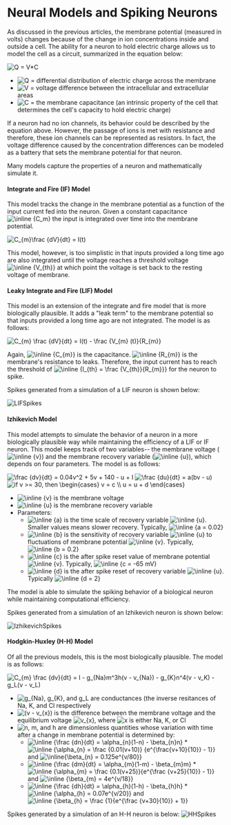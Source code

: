 # Neural Models and Spiking Neurons

As discussed in the previous articles, the membrane potential (measured in volts) changes because of the change in ion concentrations inside and outside a cell. The ability for a neuron to hold electric charge allows us to model the cell as a circuit, summarized in the equation below:

<img src="https://tex.s2cms.ru/svg/Q%20%3D%20V*C" alt="Q = V*C" />

* <img src="https://tex.s2cms.ru/svg/Q%20%3D%20" alt="Q = " /> differential distribution of electric charge across the membrane 
* <img src="https://tex.s2cms.ru/svg/V%20%3D%20" alt="V = " /> voltage difference between the intracellular and extracellular areas
* <img src="https://tex.s2cms.ru/svg/C%20%3D%20" alt="C = " /> the membrane capacitance (an intrinsic property of the cell that determines the cell's capacity to hold electric charge)

If a neuron had no ion channels, its behavior could be described by the equation above. However, the passage of ions is met with resistance and therefore, these ion channels can be represented as resistors. In fact, the voltage difference caused by the concentration differences can be modeled as a battery that sets the membrane potential for that neuron.

Many models capture the properties of a neuron and mathematically simulate it.

#### Integrate and Fire (IF) Model

This model tracks the change in the membrane potential as a function of the input current fed into the neuron. Given a constant capacitance <img src="https://tex.s2cms.ru/svg/%5Cinline%20%7BC_m%7D" alt="\inline {C_m}" /> the input is integrated over time into the membrane potential.

<img src="https://tex.s2cms.ru/svg/C_%7Bm%7D%5Cfrac%20%7BdV%7D%7Bdt%7D%20%3D%20I(t)" alt="C_{m}\frac {dV}{dt} = I(t)" />

This model, however, is too simplistic in that inputs provided a long time ago are also integrated until the voltage reaches a threshold voltage <img src="https://tex.s2cms.ru/svg/%5Cinline%20%7BV_%7Bth%7D%7D" alt="\inline {V_{th}}" /> at which point the voltage is set back to the resting voltage of membrane.

#### Leaky Integrate and Fire (LIF) Model

This model is an extension of the integrate and fire model that is more biologically plausible. It adds a "leak term" to the membrane potential so that inputs provided a long time ago are not integrated. The model is as follows:

<img src="https://tex.s2cms.ru/svg/C_%7Bm%7D%20%5Cfrac%20%7BdV%7D%7Bdt%7D%20%3D%20I(t)%20-%20%5Cfrac%20%7BV_%7Bm%7D%20(t)%7D%7BR_%7Bm%7D%7D" alt="C_{m} \frac {dV}{dt} = I(t) - \frac {V_{m} (t)}{R_{m}}" />

Again, <img src="https://tex.s2cms.ru/svg/%5Cinline%20%7BC_%7Bm%7D%7D" alt="\inline {C_{m}}" /> is the capacitance. <img src="https://tex.s2cms.ru/svg/%5Cinline%20%7BR_%7Bm%7D%7D" alt="\inline {R_{m}}" /> is the membrane's resistance to leaks. Therefore, the input current has to reach the threshold of <img src="https://tex.s2cms.ru/svg/%5Cinline%20%7BI_%7Bth%7D%20%3D%20%5Cfrac%20%7BV_%7Bth%7D%7D%7BR_%7Bm%7D%7D%7D" alt="\inline {I_{th} = \frac {V_{th}}{R_{m}}}" /> for the neuron to spike.

Spikes generated from a simulation of a LIF neuron is shown below:

![LIFSpikes](https://user-images.githubusercontent.com/13342705/55572788-6a6c8e00-56d6-11e9-9668-21cb91cc4765.PNG)

#### Izhikevich Model

This model attempts to simulate the behavior of a neuron in a more biologically plausible way while maintaining the efficiency of a LIF or IF neuron. This model keeps track of two variables-- the membrane voltage (<img src="https://tex.s2cms.ru/svg/%5Cinline%20%7Bv%7D" alt="\inline {v}" />) and the membrane recovery variable (<img src="https://tex.s2cms.ru/svg/%5Cinline%20%7Bu%7D" alt="\inline {u}" />), which depends on four parameters. The model is as follows:

<img src="https://tex.s2cms.ru/svg/%5Cfrac%20%7Bdv%7D%7Bdt%7D%20%3D%200.04v%5E2%20%2B%205v%20%2B%20140%20-%20u%20%2B%20I" alt="\frac {dv}{dt} = 0.04v^2 + 5v + 140 - u + I" />

<img src="https://tex.s2cms.ru/svg/%5Cfrac%20%7Bdu%7D%7Bdt%7D%20%3D%20a(bv%20-%20u)" alt="\frac {du}{dt} = a(bv - u)" />

<img src="https://tex.s2cms.ru/svg/%20if%20v%20%3E%3D%2030%2C%20then%20%5Cbegin%7Bcases%7D%20v%20%3D%20c%20%5C%5C%20u%20%3D%20u%20%2B%20d%20%5Cend%7Bcases%7D" alt=" if v &gt;= 30, then \begin{cases} v = c \\ u = u + d \end{cases}" />

* <img src="https://tex.s2cms.ru/svg/%5Cinline%20%7Bv%7D" alt="\inline {v}" /> is the membrane voltage
* <img src="https://tex.s2cms.ru/svg/%5Cinline%20%7Bu%7D" alt="\inline {u}" /> is the membrane recovery variable
* Parameters: 
    * <img src="https://tex.s2cms.ru/svg/%5Cinline%20%7Ba%7D" alt="\inline {a}" /> is the time scale of recovery variable <img src="https://tex.s2cms.ru/svg/%5Cinline%20%7Bu%7D" alt="\inline {u}" />. Smaller values means slower recovery. Typically, <img src="https://tex.s2cms.ru/svg/%5Cinline%20%7Ba%20%3D%200.02%7D" alt="\inline {a = 0.02}" />
    * <img src="https://tex.s2cms.ru/svg/%5Cinline%20%7Bb%7D" alt="\inline {b}" /> is the sensitivity of recovery variable <img src="https://tex.s2cms.ru/svg/%5Cinline%20%7Bu%7D" alt="\inline {u}" /> to fluctuations of membrane potential <img src="https://tex.s2cms.ru/svg/%5Cinline%20%7Bv%7D" alt="\inline {v}" />. Typically, <img src="https://tex.s2cms.ru/svg/%5Cinline%20%7Bb%20%3D%200.2%7D" alt="\inline {b = 0.2}" />
    * <img src="https://tex.s2cms.ru/svg/%5Cinline%20%7Bc%7D" alt="\inline {c}" /> is the after spike reset value of membrane potential <img src="https://tex.s2cms.ru/svg/%5Cinline%20%7Bv%7D" alt="\inline {v}" />. Typically, <img src="https://tex.s2cms.ru/svg/%5Cinline%20%7Bc%20%3D%20-65%20mV%7D" alt="\inline {c = -65 mV}" />
    * <img src="https://tex.s2cms.ru/svg/%5Cinline%20%7Bd%7D" alt="\inline {d}" /> is the after spike reset of recovery variable <img src="https://tex.s2cms.ru/svg/%5Cinline%20%7Bu%7D" alt="\inline {u}" />. Typically <img src="https://tex.s2cms.ru/svg/%5Cinline%20%7Bd%20%3D%202%7D" alt="\inline {d = 2}" />

The model is able to simulate the spiking behavior of a biological neuron while maintaining computational efficiency.

Spikes generated from a simulation of an Izhikevich neuron is shown below:

![IzhikevichSpikes](https://user-images.githubusercontent.com/13342705/55573060-fed6f080-56d6-11e9-82ff-85f44acaaa90.PNG)

#### Hodgkin-Huxley (H-H) Model

Of all the previous models, this is the most biologically plausible. The model is as follows:

<img src="https://tex.s2cms.ru/svg/C_%7Bm%7D%20%5Cfrac%20%7Bdv%7D%7Bdt%7D%20%3D%20I%20-%20g_%7BNa%7Dm%5E3h(v%20-%20v_%7BNa%7D)%20-%20g_%7BK%7Dn%5E4(v%20-%20v_K)%20-%20g_L(v%20-%20v_L)" alt="C_{m} \frac {dv}{dt} = I - g_{Na}m^3h(v - v_{Na}) - g_{K}n^4(v - v_K) - g_L(v - v_L)" />

* <img src="https://tex.s2cms.ru/svg/g_%7BNa%7D%2C%20g_%7BK%7D%2C%20and%20%20g_L" alt="g_{Na}, g_{K}, and  g_L" /> are conductances (the inverse resitances of Na, K, and Cl respectively
* <img src="https://tex.s2cms.ru/svg/(v%20-%20v_%7Bx%7D)" alt="(v - v_{x})" /> is the difference between the membrane voltage and the equilibrium voltage <img src="https://tex.s2cms.ru/svg/v_%7Bx%7D" alt="v_{x}" />, where <img src="https://tex.s2cms.ru/svg/x" alt="x" /> is either Na, K, or Cl
* <img src="https://tex.s2cms.ru/svg/n%2C%20m%2C%20and%20h" alt="n, m, and h" /> are dimensionless quantities whose variation with time after a change in membrane potential is determined by:
    * <img src="https://tex.s2cms.ru/svg/%5Cinline%20%7B%5Cfrac%20%7Bdn%7D%7Bdt%7D%20%3D%20%5Calpha_%7Bn%7D(1-n)%20-%20%5Cbeta_%7Bn%7Dn%7D" alt="\inline {\frac {dn}{dt} = \alpha_{n}(1-n) - \beta_{n}n}" /> 
        * <img src="https://tex.s2cms.ru/svg/%5Cinline%20%7B%5Calpha_%7Bn%7D%20%3D%20%5Cfrac%20%7B0.01(v%2B10)%7D%20%7Be%5E%7B%5Cfrac%7Bv%2B10%7D%7B10%7D%7D%20-%201%7D%7D" alt="\inline {\alpha_{n} = \frac {0.01(v+10)} {e^{\frac{v+10}{10}} - 1}}" /> and <img src="https://tex.s2cms.ru/svg/%5Cinline%7B%5Cbeta_%7Bn%7D%20%3D%200.125e%5E%7Bv%2F80%7D%7D" alt="\inline{\beta_{n} = 0.125e^{v/80}}" />
    * <img src="https://tex.s2cms.ru/svg/%5Cinline%20%7B%5Cfrac%20%7Bdm%7D%7Bdt%7D%20%3D%20%5Calpha_%7Bm%7D(1-m)%20-%20%5Cbeta_%7Bm%7Dm%7D" alt="\inline {\frac {dm}{dt} = \alpha_{m}(1-m) - \beta_{m}m}" />
        * <img src="https://tex.s2cms.ru/svg/%5Cinline%20%7B%5Calpha_%7Bm%7D%20%3D%20%5Cfrac%20%7B0.1(v%2B25)%7D%7Be%5E%7B%5Cfrac%20%7Bv%2B25%7D%7B10%7D%7D%20-%201%7D%7D" alt="\inline {\alpha_{m} = \frac {0.1(v+25)}{e^{\frac {v+25}{10}} - 1}}" /> and <img src="https://tex.s2cms.ru/svg/%5Cinline%20%7B%5Cbeta_%7Bm%7D%20%3D%204e%5E%7Bv%2F18%7D%7D" alt="\inline {\beta_{m} = 4e^{v/18}}" />
    * <img src="https://tex.s2cms.ru/svg/%5Cinline%20%7B%5Cfrac%20%7Bdh%7D%7Bdt%7D%20%3D%20%5Calpha_%7Bh%7D(1-h)%20-%20%5Cbeta_%7Bh%7Dh%7D" alt="\inline {\frac {dh}{dt} = \alpha_{h}(1-h) - \beta_{h}h}" />
        * <img src="https://tex.s2cms.ru/svg/%5Cinline%20%7B%5Calpha_%7Bh%7D%20%3D%200.07e%5E%7Bv%2F20%7D%7D" alt="\inline {\alpha_{h} = 0.07e^{v/20}}" /> and <img src="https://tex.s2cms.ru/svg/%5Cinline%20%7B%5Cbeta_%7Bh%7D%20%3D%20%5Cfrac%20%7B1%7D%7Be%5E%7B%5Cfrac%20%7Bv%2B30%7D%7B10%7D%7D%20%2B%201%7D%7D" alt="\inline {\beta_{h} = \frac {1}{e^{\frac {v+30}{10}} + 1}}" />

Spikes generated by a simulation of an H-H neuron is below:
![HHSpikes](https://user-images.githubusercontent.com/13342705/55631035-1b316680-5785-11e9-9afb-44675bf3dbb3.PNG)












